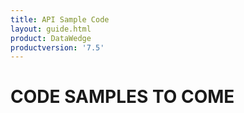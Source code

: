 ```yaml
---
title: API Sample Code 
layout: guide.html
product: DataWedge
productversion: '7.5'
---
```


# CODE SAMPLES TO COME
